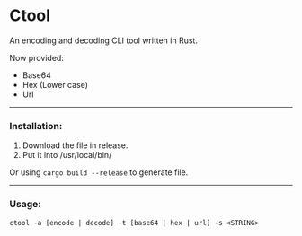 # Ctool
An encoding and decoding CLI tool written in Rust.

Now provided:
- Base64
- Hex (Lower case)
- Url

---
### Installation:
1. Download the file in release.
2. Put it into /usr/local/bin/

Or using `cargo build --release` to generate file.

---
### Usage:
```
ctool -a [encode | decode] -t [base64 | hex | url] -s <STRING>
```

